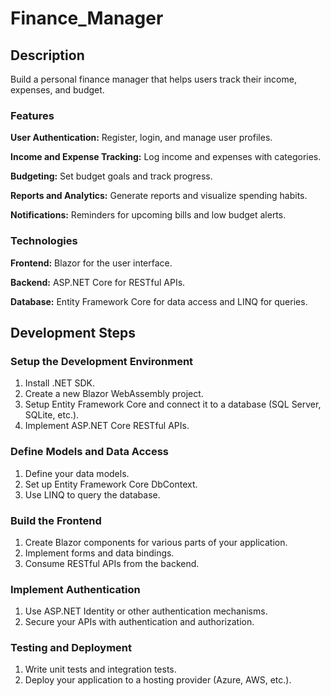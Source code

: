 # Finance_Manager

## Description

Build a personal finance manager that helps users track their income, expenses, and budget.

### Features

**User Authentication:** Register, login, and manage user profiles.

**Income and Expense Tracking:** Log income and expenses with categories.

**Budgeting:** Set budget goals and track progress.

**Reports and Analytics:** Generate reports and visualize spending habits.

**Notifications:** Reminders for upcoming bills and low budget alerts.

### Technologies

**Frontend:** Blazor for the user interface.

**Backend:** ASP.NET Core for RESTful APIs.

**Database:** Entity Framework Core for data access and LINQ for queries.

## Development Steps

### Setup the Development Environment

1. Install .NET SDK.
2. Create a new Blazor WebAssembly project.
3. Setup Entity Framework Core and connect it to a database (SQL Server, SQLite, etc.).
4. Implement ASP.NET Core RESTful APIs.

### Define Models and Data Access

1. Define your data models.
2. Set up Entity Framework Core DbContext.
3. Use LINQ to query the database.

### Build the Frontend

1. Create Blazor components for various parts of your application.
2. Implement forms and data bindings.
3. Consume RESTful APIs from the backend.

### Implement Authentication

1. Use ASP.NET Identity or other authentication mechanisms.
2. Secure your APIs with authentication and authorization.

### Testing and Deployment

1. Write unit tests and integration tests.
2. Deploy your application to a hosting provider (Azure, AWS, etc.).
